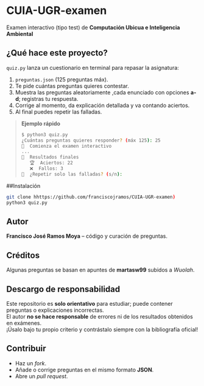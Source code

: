 #  CUIA-UGR-examen
Examen interactivo (tipo test) de **Computación Ubicua e Inteligencia Ambiental**  

## ¿Qué hace este proyecto?  
`quiz.py` lanza un cuestionario en terminal para repasar la asignatura:  
1. `preguntas.json` (125 preguntas máx).  
2. Te pide cuántas preguntas quieres contestar.  
3. Muestra las preguntas aleatoriamente ,cada enunciado con opciones **a-d**; registras tu respuesta.  
4. Corrige al momento, da explicación detallada y va contando aciertos.  
5. Al final puedes repetir las falladas.  

> **Ejemplo rápido**
> ```bash
> $ python3 quiz.py
> ¿Cuántas preguntas quieres responder? (máx 125): 25
> 🚀  Comienza el examen interactivo
> ...
> 🏁  Resultados finales
>    🏆  Aciertos: 22
>    ❌  Fallos: 3
> 🔁  ¿Repetir solo las falladas? (s/n):
> ```

##Instalación  
```bash
git clone hhttps://github.com/franciscojramos/CUIA-UGR-examen)
python3 quiz.py
```
## Autor
**Francisco José Ramos Moya** – código y curación de preguntas.

## Créditos
Algunas preguntas se basan en apuntes de **martasw99** subidos a *Wuolah*.

## Descargo de responsabilidad
Este repositorio es **solo orientativo** para estudiar; puede contener preguntas o explicaciones incorrectas.  
El autor **no se hace responsable** de errores ni de los resultados obtenidos en exámenes.  
¡Úsalo bajo tu propio criterio y contrástalo siempre con la bibliografía oficial!

## Contribuir
- Haz un *fork*.  
- Añade o corrige preguntas en el mismo formato **JSON**.  
- Abre un *pull request*.

